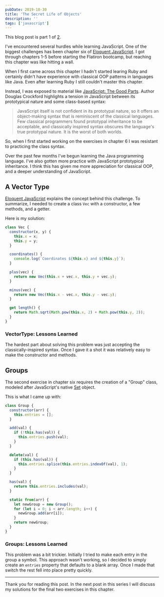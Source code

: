 ```yaml
---
pubDate: 2019-10-30
title: 'The Secret Life of Objects'
description: ''
tags: ['javascript']
---
```


This blog post is part 1 of [2](/blog/2019-11-15-secret-life-of-objects-pt-2).

I've encountered several hurdles while learning JavaScript. One of the biggest
challenges has been chapter six of [Eloquent JavaScript](https://eloquentjavascript.net/06_object.html). I got through chapters 1-5 before starting the Flatiron bootcamp, but reaching this chapter was like hitting a wall.

When I first came across this chapter I hadn't started learing Ruby and certainly didn't have experience with classical OOP patterns in languages like Java. Even after learning Ruby I still couldn't master this chapter.

Instead, I was exposed to material like [JavaScript: The Good Parts](http://shop.oreilly.com/product/9780596517748.do). Author Douglas Crockford highlights a tension in JavaScript between its prototypical nature and some class-based syntax:

> JavaScript itself is not confident in its prototypal
> nature, so it offers an object-making syntax that is reminiscent of the classical languages. Few classical
> programmers found prototypal inheritance to be acceptable, and classically inspired syntax obscures the
> language's true prototypal nature. It is the worst of both worlds.

So, when I first started working on the exercises in chapter 6 I was resistant to practicing the class syntax.

Over the past few months I've begun learning the Java programming language. I've also gotten more practice with JavaScript prototypical inheritance. I think this has given me more appreciation for classical OOP, and a deeper understanding of JavaScript.

## A Vector Type

[Eloquent JavaScript](https://eloquentjavascript.net/06_object.html) explains the concept behind this challenge. To summarize, I needed to create a class `Vec` with a constructor, a few methods, and a getter.

Here is my solution:

```javascript
class Vec {
  constructor(x, y) {
    this.x = x;
    this.y = y;
  }

  coordinates() {
    console.log(`Coordinates ${this.x} and ${this.y}`);
  }

  plus(vec) {
    return new Vec(this.x + vec.x, this.y + vec.y);
  }

  minus(vec) {
    return new Vec(this.x - vec.x, this.y - vec.y);
  }

  get length() {
    return Math.sqrt(Math.pow(this.x, 2) + Math.pow(this.y, 2));
  }
}
```

### VectorType: Lessons Learned

The hardest part about solving this problem was just accepting the classically-inspired syntax. Once I gave it a shot it was relatively easy to make the constructor and methods.

## Groups

The second exercise in chapter six requires the creation of a "Group" class, modeled after JavaScript's native [Set](https://developer.mozilla.org/en-US/docs/Web/JavaScript/Reference/Global_Objects/Set) object.

This is what I came up with:

```javascript
class Group {
  constructor(arr) {
    this.entries = [];
  }

  add(val) {
    if (!this.has(val)) {
      this.entries.push(val);
    }
  }

  delete(val) {
    if (this.has(val)) {
      this.entries.splice(this.entries.indexOf(val), 1);
    }
  }

  has(val) {
    return this.entries.includes(val);
  }

  static from(arr) {
    let newGroup = new Group();
    for (let i = 0; i < arr.length; i++) {
      newGroup.add(arr[i]);
    }
    return newGroup;
  }
}
```

### Groups: Lessons Learned

This problem was a bit trickier. Initially I tried to make each entry in the group a symbol. This approach wasn't working, so I decided to simply create an `entries` property that defaults to a blank array. Once I made that switch the rest fell into place pretty quickly.

***

Thank you for reading this post. In the next post in this series I will discuss my solutions for the final two exercises in this chapter.
